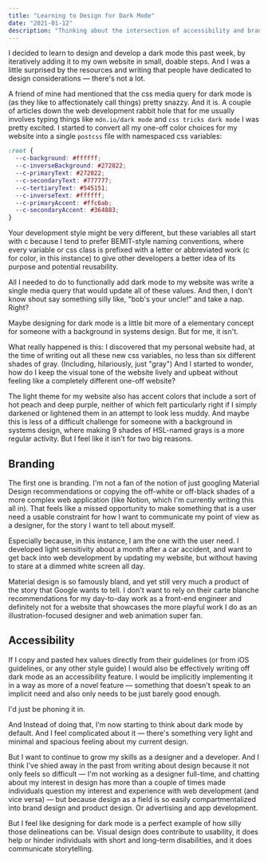```yaml
---
title: "Learning to Design for Dark Mode"
date: "2021-01-12"
description: "Thinking about the intersection of accessibility and branding while redesigning a dark version of my portfolio."
---
```


I decided to learn to design and develop a dark mode this past week, by iteratively adding it to my own website in small, doable steps. And I was a little surprised by the resources and writing that people have dedicated to design considerations — there's not a lot.

A friend of mine had mentioned that the css media query for dark mode is (as they like to affectionately call things) pretty snazzy. And it is. A couple of articles down the web development rabbit hole that for me usually involves typing things like `mdn.io/dark mode` and `css tricks dark mode` I was pretty excited. I started to convert all my one-off color choices for my website into a single `postcss` file with namespaced css variables:

```css
:root {
  --c-background: #ffffff;
  --c-inverseBackground: #272822;
  --c-primaryText: #272822;
  --c-secondaryText: #777777;
  --c-tertiaryText: #545151;
  --c-inverseText: #ffffff;
  --c-primaryAccent: #ffc6ab;
  --c-secondaryAccent: #364883;
}
```

Your development style might be very different, but these variables all start with c because I tend to prefer BEMIT-style naming conventions, where every variable or css class is prefixed with a letter or abbreviated work (c for color, in this instance) to give other developers a better idea of its purpose and potential reusability.

All I needed to do to functionally add dark mode to my website was write a single media query that would update all of these values. And then, I don't know shout say something silly like, "bob's your uncle!" and take a nap. Right?

Maybe designing for dark mode is a little bit more of a elementary concept for someone with a background in systems design. But for me, it isn't.

What really happened is this: I discovered that my personal website had, at the time of writing out all these new css variables, no less than six different shades of gray. (Including, hilariously, just "gray") And I started to wonder, how do I keep the visual tone of the website lively and upbeat without feeling like a completely different one-off website?

The light theme for my website also has accent colors that include a sort of hot peach and deep purple, neither of which felt particularly right if I simply darkened or lightened them in an attempt to look less muddy. And maybe this is less of a difficult challenge for someone with a background in systems design, where making 9 shades of HSL-named grays is a more regular activity. But I feel like it isn't for two big reasons.

## Branding

The first one is branding. I'm not a fan of the notion of just googling Material Design recommendations or copying the off-white or off-black shades of a more complex web application (like Notion, which I'm currently writing this all in). That feels like a missed opportunity to make something that is a user need a usable constraint for how I want to communicate my point of view as a designer, for the story I want to tell about myself.

Especially because, in this instance, I am the one with the user need. I developed light sensitivity about a month after a car accident, and want to get back into web development by updating my website, but without having to stare at a dimmed white screen all day.

Material design is so famously bland, and yet still very much a product of the story that Google wants to tell. I don't want to rely on their carte blanche recommendations for my day-to-day work as a front-end engineer and definitely not for a website that showcases the more playful work I do as an illustration-focused designer and web animation super fan.

## Accessibility

If I copy and pasted hex values directly from their guidelines (or from iOS guidelines, or any other style guide) I would also be effectively writing off dark mode as an accessibility feature. I would be implicitly implementing it in a way as more of a novel feature — something that doesn't speak to an implicit need and also only needs to be just barely good enough.

I'd just be phoning it in.

And Instead of doing that, I'm now starting to think about dark mode by default. And I feel complicated about it — there's something very light and minimal and spacious feeling about my current design.

But I want to continue to grow my skills as a designer and a developer. And I think I've shied away in the past from writing about design because it not only feels so difficult — I'm not working as a designer full-time, and chatting about my interest in design has more than a couple of times made individuals question my interest and experience with web development (and vice versa) — but because design as a field is so easily compartmentalized into brand design and product design. Or advertising and app development.

But I feel like designing for dark mode is a perfect example of how silly those delineations can be. Visual design does contribute to usability, it does help or hinder individuals with short and long-term disabilities, and it does communicate storytelling.
